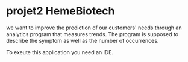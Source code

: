 # projet2 HemeBiotech
we want to improve the prediction of our customers' needs through an analytics program that measures trends. 
The program is supposed to describe the symptom as well as the number of occurrences.

To exeute this application you need an IDE.
